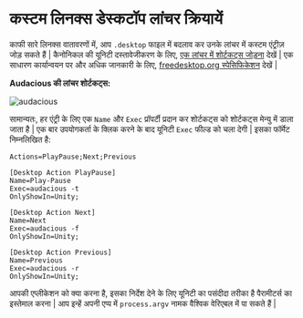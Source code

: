 # कस्टम लिनक्स डेस्कटॉप लांचर क्रियायें

काफी सारे लिनक्स वातावरणों में, आप `.desktop` फाइल में बदलाव कर उनके लांचर में कस्टम एंट्रीज़ जोड़ सकते हैं | कैनोनिकल की यूनिटी दस्तावेजीकरण के लिए, [एक लांचर में शोर्टकट्स जोड़ना](https://help.ubuntu.com/community/UnityLaunchersAndDesktopFiles#Adding_shortcuts_to_a_launcher) देखें | एक साधारण कार्यान्वयन पर और अधिक जानकारी के लिए, [freedesktop.org स्पेसिफिकेशन](https://specifications.freedesktop.org/desktop-entry-spec/1.1/ar01s11.html) देखें |

__Audacious की लांचर शोर्टकट्स:__

![audacious](https://help.ubuntu.com/community/UnityLaunchersAndDesktopFiles?action=AttachFile&do=get&target=shortcuts.png)

सामान्यतः, हर एंट्री के लिए एक `Name` और `Exec` प्रॉपर्टी प्रदान कर शोर्टकट्स को शोर्टकट्स मेन्यु में डाला जाता है | एक बार उपयोगकर्ता के क्लिक करने के बाद यूनिटी `Exec` फील्ड को चला देगी | इसका फॉर्मेट निम्नलिखित है:

```text
Actions=PlayPause;Next;Previous

[Desktop Action PlayPause]
Name=Play-Pause
Exec=audacious -t
OnlyShowIn=Unity;

[Desktop Action Next]
Name=Next
Exec=audacious -f
OnlyShowIn=Unity;

[Desktop Action Previous]
Name=Previous
Exec=audacious -r
OnlyShowIn=Unity;
```

आपकी एप्लीकेशन को क्या करना है, इसका निर्देश देने के लिए यूनिटी का पसंदीदा तरीका है पैरामीटर्स का इस्तेमाल करना | आप इन्हें अपनी एप्प में `process.argv` नामक वैश्विक वेरिएबल में पा सकते हैं |
